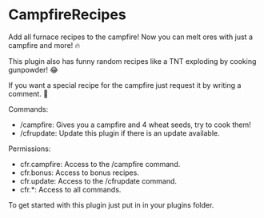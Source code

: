 # CampfireRecipes
Add all furnace recipes to the campfire! Now you can melt ores with just a campfire and more! 🔥

This plugin also has funny random recipes like a TNT exploding by cooking gunpowder! 😂

If you want a special recipe for the campfire just request it by writing a comment. 📝

Commands:
* /campfire: Gives you a campfire and 4 wheat seeds, try to cook them!
* /cfrupdate: Update this plugin if there is an update available.

Permissions:
* cfr.campfire: Access to the /campfire command.
* cfr.bonus: Access to bonus recipes.
* cfr.update: Access to the /cfrupdate command.
* cfr.*: Access to all commands.

To get started with this plugin just put in in your plugins folder.
